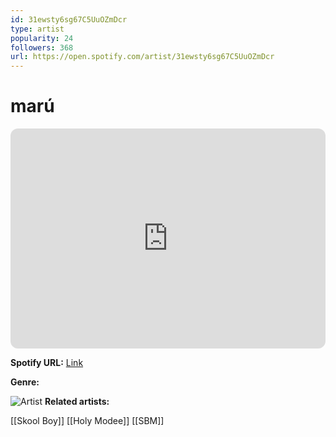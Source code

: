 ```yaml
---
id: 31ewsty6sg67C5UuOZmDcr
type: artist
popularity: 24
followers: 368
url: https://open.spotify.com/artist/31ewsty6sg67C5UuOZmDcr
---
```

# marú

<iframe style="border-radius:12px" src="https://open.spotify.com/embed/artist/31ewsty6sg67C5UuOZmDcr" width="100%" height="352" frameBorder="0" allowfullscreen="" allow="autoplay; clipboard-write; encrypted-media; fullscreen; picture-in-picture" loading="lazy"></iframe>

**Spotify URL:** [Link](https://open.spotify.com/artist/31ewsty6sg67C5UuOZmDcr)

**Genre:** 

![Artist](https://i.scdn.co/image/ab6761610000e5eb166e2346e1b49e40bb0bbb10)
**Related artists:**

[[Skool Boy]]
[[Holy Modee]]
[[SBM]]
